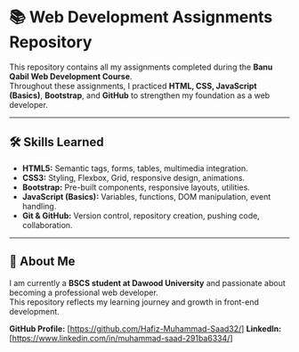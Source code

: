 # 📚 Web Development Assignments Repository

This repository contains all my assignments completed during the **Banu Qabil Web Development Course**.  
Throughout these assignments, I practiced **HTML, CSS, JavaScript (Basics)**, **Bootstrap**, and **GitHub** to strengthen my foundation as a web developer.

---

## 🛠 Skills Learned
- **HTML5:** Semantic tags, forms, tables, multimedia integration.
- **CSS3:** Styling, Flexbox, Grid, responsive design, animations.
- **Bootstrap:** Pre-built components, responsive layouts, utilities.
- **JavaScript (Basics):** Variables, functions, DOM manipulation, event handling.
- **Git & GitHub:** Version control, repository creation, pushing code, collaboration.
  
---

## 📌 About Me
I am currently a **BSCS student at Dawood University** and passionate about becoming a professional web developer.  
This repository reflects my learning journey and growth in front-end development.

**GitHub Profile:** [https://github.com/Hafiz-Muhammad-Saad32/]
**LinkedIn:** [https://www.linkedin.com/in/muhammad-saad-291ba6334/]
